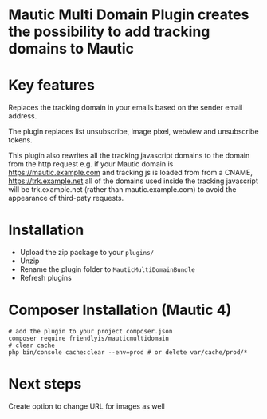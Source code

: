 # Mautic Multi Domain Plugin creates the possibility to add tracking domains to Mautic

# Key features

Replaces the tracking domain in your emails based on the sender email address.

The plugin replaces list unsubscribe, image pixel, webview and unsubscribe tokens.

This plugin also rewrites all the tracking javascript domains to the domain from the http request e.g. if your Mautic domain is https://mautic.example.com and tracking js is loaded from from a CNAME, https://trk.example.net all of the domains used inside the tracking javascript will be trk.example.net (rather than mautic.example.com) to avoid the appearance of third-paty requests.

# Installation

* Upload the zip package to your `plugins/`
* Unzip
* Rename the plugin folder to `MauticMultiDomainBundle`
* Refresh plugins

# Composer Installation (Mautic 4)

```shell
# add the plugin to your project composer.json
composer require friendlyis/mauticmultidomain
# clear cache
php bin/console cache:clear --env=prod # or delete var/cache/prod/*
```

# Next steps

Create option to change URL for images as well
